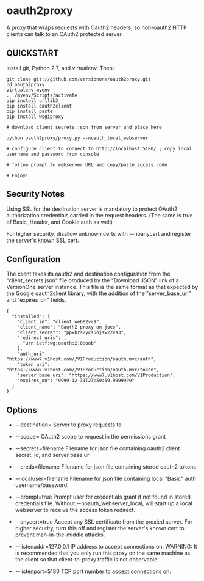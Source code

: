 oauth2proxy
===========

A proxy that wraps requests with Oauth2 headers, so non-oauth2 HTTP clients can talk to an OAuth2 protected server.

QUICKSTART
----------

Install git, Python 2.7, and virtualenv.  Then:

	git clone git://github.com/versionone/oauth2proxy.git
	cd oauth2proxy
	virtualenv myenv
	. ./myenv/Scripts/activate
	pip install urllib3
	pip install oauth2client
	pip install paste
	pip install wsgiproxy

	# download client_secrets.json from server and place here

	python oauth2proxy/proxy.py --noauth_local_webserver

	# configure client to connect to http://localhost:5180/ ; copy local username and password from console

	# follow prompt to webserver URL and copy/paste access code

	# Enjoy!


Security Notes
--------------

Using SSL for the destination server is mandatory to protect OAuth2 authorization credentials carried in the request headers. (The same is true of Basic, Header, and Cookie auth as well)

For higher security, disallow unknown certs with --noanycert and register the server's known SSL cert.



Configuration
-------------

The client takes its oauth2 and destination configuration from the "client_secrets.json" file produced by the "Download JSON" link of a VersionOne server instance.  This file is the same format as that expected by the Google oauth2client library, with the addition of the "server_base_uri" and "expires_on" fields.

	{
	  "installed": {
	    "client_id": "client_we682vr9",
	    "client_name": "Oauth2 proxy on joes",
	    "client_secret": "ppxhrs2ycs5ojsw22vs3",
	    "redirect_uris": [
	      "urn:ietf:wg:oauth:2.0:oob"
	    ],
	    "auth_uri": "https://www7.v1host.com//V1Production/oauth.mvc/auth",
	    "token_uri": "https://www7.v1host.com//V1Production/oauth.mvc/token",
	    "server_base_uri": "https://www7.v1host.com/V1Production",
	    "expires_on": "9999-12-31T23:59:59.9999999"
	  }
	}



Options
-------

  * --destination=<http server>   Server to proxy requests to

  * --scope=<scopes>   OAuth2 scope to request in the permissions grant

  * --secrets=filename   Filename for json file containing oauth2 client secret, id, and server base uri

  * --creds=filename   Filename for json file containing stored oauth2 tokens

  * --localuser=filename   Filename for json file containing local "Basic" auth username/password.

  * --prompt=true   Prompt user for credentials grant if not found in stored credentials file.  Without --noauth_webserver_local, will start up a local webserver to receive the access token redirect.

  * --anycert=true   Accept any SSL certificate from the proxied server.  For higher security, turn this off and register the server's known cert to prevent man-in-the-middle attacks.

  * --listenaddr=127.0.0.1   IP address to accept connections on.  WARNING: It is recommended that you only run this proxy on the same machine as the client so that client-to-proxy traffic is not observable.

  * --listenport=5180   TCP port number to accept connections on.

